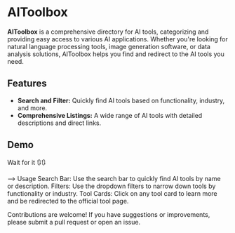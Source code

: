 # AIToolbox

**AIToolbox** is a comprehensive directory for AI tools, categorizing and providing easy access to various AI applications. Whether you're looking for natural language processing tools, image generation software, or data analysis solutions, AIToolbox helps you find and redirect to the AI tools you need.

## Features

- **Search and Filter:** Quickly find AI tools based on functionality, industry, and more.
- **Comprehensive Listings:** A wide range of AI tools with detailed descriptions and direct links.

## Demo
Wait for it 🔃🔃

--> Usage
Search Bar: Use the search bar to quickly find AI tools by name or description.
Filters: Use the dropdown filters to narrow down tools by functionality or industry.
Tool Cards: Click on any tool card to learn more and be redirected to the official tool page.



Contributions are welcome! If you have suggestions or improvements, please submit a pull request or open an issue.

